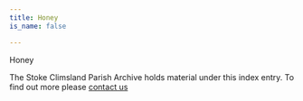 ```yaml
---
title: Honey
is_name: false

---
```


Honey


The Stoke Climsland Parish Archive holds material under this index entry. To find out more please [contact us](/contact/)
